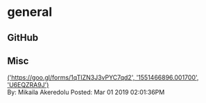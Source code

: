 # general 



## GitHub



## Misc 

[('https://goo.gl/forms/1qTIZN3J3vPYC7qd2', '1551466896.001700', 'U6EQZRA9J')](https://goo.gl/forms/1qTIZN3J3vPYC7qd2)<br/>By: Mikaila Akeredolu Posted: Mar 01 2019 02:01:36PM<br/>